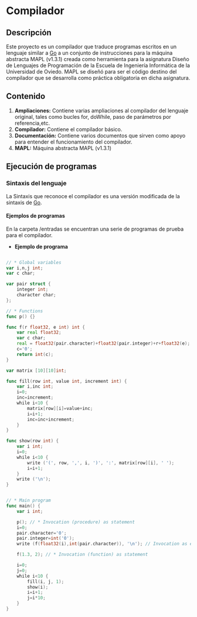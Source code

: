 # Compilador

## Descripción

Este proyecto es un compilador que traduce programas escritos en un lenguaje similar
a [Go](https://golang.org/) a un conjunto de instrucciones para la máquina abstracta MAPL (v1.3.1)
creada como herramienta para la asignatura Diseño de Lenguajes de Programación de la Escuela de Ingeniería Informática de la Universidad de Oviedo.
MAPL se diseñó para ser el código destino del compilador que se desarrolla como práctica obligatoria
en dicha asignatura.

## Contenido

1. **Ampliaciones:** Contiene varias ampliaciones al compilador del lenguaje original, tales como bucles for, doWhile, paso de parámetros por referencia,etc.
2. **Compilador:** Contiene el compilador básico.
3. **Documentación:** Contiene varios documentos que sirven como apoyo para entender el funcionamiento del compilador.
4. **MAPL:** Máquina abstracta MAPL (v1.3.1)

## Ejecución de programas

### Sintaxis del lenguaje

La Sintaxis que reconoce el compilador es una versión modificada de la sintaxis de [Go](https://golang.org/).

#### Ejemplos de programas

En la carpeta /entradas se encuentran una serie de programas de prueba para el compilador.

- **Ejemplo de programa**
```go

// * Global variables
var i,n,j int;
var c char;

var pair struct {
	integer int;
	character char;
};

// * Functions
func p() {}

func f(r float32, e int) int {
	var real float32;
	var c char;
	real = float32(pair.character)+float32(pair.integer)+r+float32(e);
	c='0';
	return int(c);
}

var matrix [10][10]int;

func fill(row int, value int, increment int) {
	var i,inc int;
	i=0;
	inc=increment;
	while i<10 {
		matrix[row][i]=value+inc;
		i=i+1;
		inc=inc+increment;
	}
}

func show(row int) {
	var i int;
	i=0;
	while i<10 {
		write ('(', row, ',', i, ')', ':', matrix[row][i], ' ');
		i=i+1;
	}
	write ('\n');
}


// * Main program
func main() {
	var i int;

	p(); // * Invocation (procedure) as statement
	i=0;
	pair.character='0';
	pair.integer=int('0');
	write (f(float32(i),int(pair.character)), '\n'); // Invocation as expression

	f(1.3, 2); // * Invocation (function) as statement

	i=0;
	j=0;
	while i<10 {
		fill(i, j, 1);
		show(i);
		i=i+1;
		j=i*10;
	}
}

```
